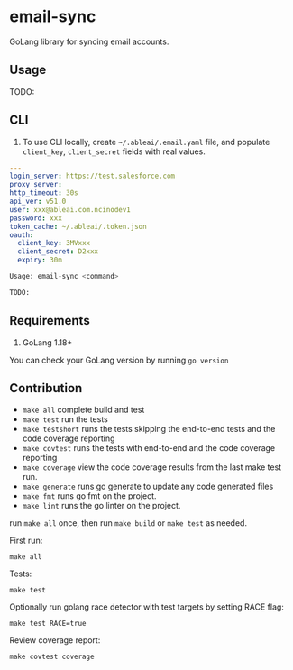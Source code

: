 # email-sync

GoLang library for syncing email accounts.

## Usage 

TODO:

## CLI

1. To use CLI locally, create `~/.ableai/.email.yaml` file, and populate `client_key`, `client_secret` fields with real values.

```yaml
---
login_server: https://test.salesforce.com
proxy_server:
http_timeout: 30s
api_ver: v51.0
user: xxx@ableai.com.ncinodev1
password: xxx
token_cache: ~/.ableai/.token.json
oauth:
  client_key: 3MVxxx
  client_secret: D2xxx
  expiry: 30m
```

```sh
Usage: email-sync <command>

TODO:
```

## Requirements

1. GoLang 1.18+

You can check your GoLang version by running `go version`

## Contribution

* `make all` complete build and test
* `make test` run the tests
* `make testshort` runs the tests skipping the end-to-end tests and the code coverage reporting
* `make covtest` runs the tests with end-to-end and the code coverage reporting
* `make coverage` view the code coverage results from the last make test run.
* `make generate` runs go generate to update any code generated files
* `make fmt` runs go fmt on the project.
* `make lint` runs the go linter on the project.

run `make all` once, then run `make build` or `make test` as needed.

First run:

    make all

Tests:

    make test

Optionally run golang race detector with test targets by setting RACE flag:

    make test RACE=true

Review coverage report:

    make covtest coverage


